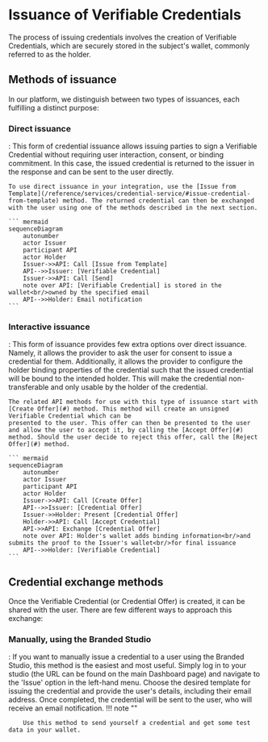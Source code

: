 # Issuance of Verifiable Credentials

The process of issuing credentials involves the creation of Verifiable Credentials, which are securely stored in the subject's wallet, commonly referred to as the holder.

## Methods of issuance

In our platform, we distinguish between two types of issuances, each fulfilling a distinct purpose:

### Direct issuance

:   This form of credential issuance allows issuing parties to sign a Verifiable Credential without requiring user interaction, consent, or binding commitment. In this case, the issued credential is returned to the issuer in the response and can be sent to the user directly.

    To use direct issuance in your integration, use the [Issue from Template](/reference/services/credential-service/#issue-credential-from-template) method. The returned credential can then be exchanged with the user using one of the methods described in the next section.

    ``` mermaid
    sequenceDiagram
        autonumber
        actor Issuer
        participant API
        actor Holder
        Issuer->>API: Call [Issue from Template]
        API-->>Issuer: [Verifiable Credential]
        Issuer->>API: Call [Send]
        note over API: [Verifiable Credential] is stored in the wallet<br/>owned by the specified email
        API-->>Holder: Email notification
    ```

### Interactive issuance

:   This form of issuance provides few extra options over direct issuance. Namely, it allows the provider to ask the user for consent to issue a credential for them. Additionally, it allows the provider to configure the holder binding properties of the credential such that the issued credential will be bound to the intended holder. This will make the credential non-transferable and only usable by the holder of the credential.

    The related API methods for use with this type of issuance start with [Create Offer](#) method. This method will create an unsigned Verifiable Credential which can be
    presented to the user. This offer can then be presented to the user and allow the user to accept it, by calling the [Accept Offer](#) method. Should the user decide to reject this offer, call the [Reject Offer](#) method.

    ``` mermaid
    sequenceDiagram
        autonumber
        actor Issuer
        participant API
        actor Holder
        Issuer->>API: Call [Create Offer]
        API-->>Issuer: [Credential Offer]
        Issuer->>Holder: Present [Credential Offer]
        Holder->>API: Call [Accept Credential]
        API->>API: Exchange [Credential Offer]
        note over API: Holder's wallet adds binding information<br/>and submits the proof to the Issuer's wallet<br/>for final issuance
        API-->>Holder: [Verifiable Credential]
    ```

## Credential exchange methods

Once the Verifiable Credential (or Credential Offer) is created, it can be shared with the user. There are few different ways to approach this exchange:

### Manually, using the Branded Studio

:   If you want to manually issue a credential to a user using the Branded Studio, this method is the easiest and most useful.
    Simply log in to your studio (the URL can be found on the main Dashboard page) and navigate to the 'Issue' option in the left-hand menu.
    Choose the desired template for issuing the credential and provide the user's details, including their email address.
    Once completed, the credential will be sent to the user, who will receive an email notification.
    !!! note ""

        Use this method to send yourself a credential and get some test data in your wallet.

<!--

### Programmatically, using Credential Handler API (CHAPI)

TODO

### Programmatically, using custom integration and Trinsic API

TODO -->
